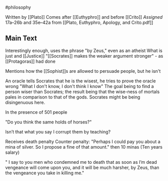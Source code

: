 #philosophy 

Written by [[Plato]]
Comes after [[Euthyphro]] and before [[Crito]]
*Assigned* 17a–26b and 35e–42a from [[Plato, Euthyphro, Apology, and Crito.pdf]]
## Main Text
Interestingly enough, uses the phrase "by Zeus," even as an atheist
What is just and [[Justice]]
"[[Socrates]] makes the weaker argument stronger" - as [[Protagoras]] had done

Mentions how the [[Sophist]]s are allowed to persuade people, but he isn't

An oracle tells Socrates that he is the wisest, he tries to prove the oracle wrong
	"What I don't know, I don't think I know"
	The goal being to find a person wiser than Socrates; the result being that the wise-ness of mortals pales in comparison to that of the gods. Socrates might be being disingenuous here. 

In the presence of 501 people

"Do you think the same holds of horses?"

Isn’t that what you say I corrupt them by teaching?

Receives death penalty
Counter penalty:  "Perhaps I could pay you about a mina of silver. So I propose a fine of that amount." then 10 minas (Ten years salary)

" I say to you men who condemned me to death that as soon as I’m dead vengeance will come upon you, and it will be much harsher, by Zeus, than the vengeance you take in killing me."

